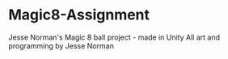 # Magic8-Assignment
Jesse Norman's Magic 8 ball project - made in Unity
All art and programming by Jesse Norman
